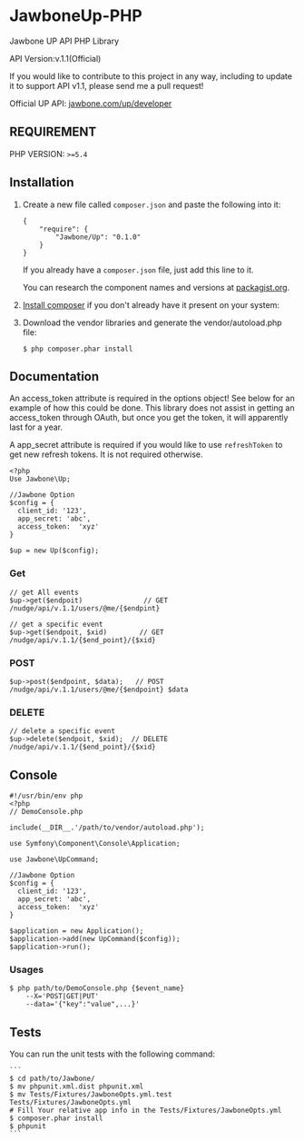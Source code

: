 JawboneUp-PHP
=============

Jawbone UP API PHP Library

API Version:v.1.1(Official)

If you would like to contribute to this project in any way, including to update it to support API v1.1, please send me a pull request!

Official UP API: [jawbone.com/up/developer](jawbone.com/up/developer)

## REQUIREMENT

PHP VERSION: `>=5.4`

## Installation

1. Create a new file called `composer.json` and paste the following into it:

	```	
	{
    	"require": {
       		"Jawbone/Up": "0.1.0"
   		}
	} 
	```
	
	If you already have a `composer.json` file, just add this line to it. 
	
	You can research the component names and versions at [packagist.org](packagist.org).
	
2. [Install composer](http://getcomposer.org/download/) if you don't already have it present on your system:

3. Download the vendor libraries and generate the vendor/autoload.php file: 
	
	```	
	$ php composer.phar install 
	```
	

## Documentation

An access_token attribute is required in the options object! See below for an example of how this could be done. This library does not assist in getting an access_token through OAuth, but once you get the token, it will apparently last for a year.

A app_secret attribute is required if you would like to use `refreshToken` to get new refresh tokens. It is not required otherwise.

```
<?php
Use Jawbone\Up;

//Jawbone Option
$config = {
  client_id: '123',
  app_secret: 'abc',
  access_token:  'xyz'
}

$up = new Up($config);
```

### Get

```
// get All events
$up->get($endpoit)               // GET /nudge/api/v.1.1/users/@me/{$endpint}

// get a specific event
$up->get($endpoit, $xid)        // GET /nudge/api/v.1.1/{$end_point}/{$xid}
```

### POST

```
$up->post($endpoint, $data);   // POST /nudge/api/v.1.1/users/@me/{$endpoint} $data
```

### DELETE

```
// delete a specific event
$up->delete($endpoit, $xid);  // DELETE /nudge/api/v.1.1/{$end_point}/{$xid}
```

## Console


```
#!/usr/bin/env php
<?php
// DemoConsole.php

include(__DIR__.'/path/to/vendor/autoload.php');

use Symfony\Component\Console\Application;

use Jawbone\UpCommand;

//Jawbone Option
$config = {
  client_id: '123',
  app_secret: 'abc',
  access_token:  'xyz'
}

$application = new Application();
$application->add(new UpCommand($config));
$application->run();
```

### Usages

```
$ php path/to/DemoConsole.php {$event_name} 
	--X='POST|GET|PUT' 
	--data='{"key":"value",...}' 
```
	
## Tests

You can run the unit tests with the following command:

	```
	$ cd path/to/Jawbone/
	$ mv phpunit.xml.dist phpunit.xml
	$ mv Tests/Fixtures/JawboneOpts.yml.test Tests/Fixtures/JawboneOpts.yml
	# Fill Your relative app info in the Tests/Fixtures/JawboneOpts.yml
	$ composer.phar install
	$ phpunit
	```

